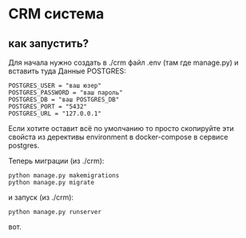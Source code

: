 # CRM система

## как запустить?
Для начала нужно создать в ./crm файл .env (там где manage.py) и вставить туда Данные POSTGRES:
```env
POSTGRES_USER = "ваш юзер"
POSTGRES_PASSWORD = "ваш пароль"
POSTGRES_DB = "ваш POSTGRES_DB"
POSTGRES_PORT = "5432"
POSTGRES_URL = "127.0.0.1"
```
Если хотите оставит всё по умолчанию то просто скопируйте эти свойста из дерективы environment в docker-compose в сервисе postgres.

Теперь миграции (из ./crm):
```commandline
python manage.py makemigrations
python manage.py migrate
```
и запуск (из ./crm):
```commandline
python manage.py runserver
```
вот.